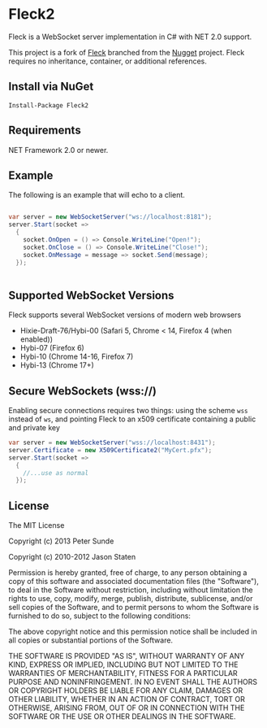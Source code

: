 Fleck2
=====

Fleck is a WebSocket server implementation in C# with NET 2.0 support.

This project is a fork of [Fleck](git://github.com/statianzo/Fleck.git) branched from the
[Nugget][nugget] project. Fleck requires no inheritance, container, or additional references.

Install via NuGet
----------
    Install-Package Fleck2

Requirements
------------
NET Framework 2.0 or newer.

Example
---

The following is an example that will echo to a client.

```c#

var server = new WebSocketServer("ws://localhost:8181");
server.Start(socket =>
  {
    socket.OnOpen = () => Console.WriteLine("Open!");
    socket.OnClose = () => Console.WriteLine("Close!");
    socket.OnMessage = message => socket.Send(message);
  });
        
```

Supported WebSocket Versions
---

Fleck supports several WebSocket versions of modern web browsers

- Hixie-Draft-76/Hybi-00 (Safari 5, Chrome < 14, Firefox 4 (when enabled))
- Hybi-07 (Firefox 6)
- Hybi-10 (Chrome 14-16, Firefox 7)
- Hybi-13 (Chrome 17+)

Secure WebSockets (wss://)
---

Enabling secure connections requires two things: using the scheme `wss` instead
of `ws`, and pointing Fleck to an x509 certificate containing a public and
private key

```cs
var server = new WebSocketServer("wss://localhost:8431");
server.Certificate = new X509Certificate2("MyCert.pfx");
server.Start(socket =>
  {
    //...use as normal
  });
```

License
---

The MIT License

Copyright (c) 2013 Peter Sunde

Copyright (c) 2010-2012 Jason Staten

Permission is hereby granted, free of charge, to any person obtaining a copy
of this software and associated documentation files (the "Software"), to deal
in the Software without restriction, including without limitation the rights
to use, copy, modify, merge, publish, distribute, sublicense, and/or sell
copies of the Software, and to permit persons to whom the Software is
furnished to do so, subject to the following conditions:

The above copyright notice and this permission notice shall be included in
all copies or substantial portions of the Software.

THE SOFTWARE IS PROVIDED "AS IS", WITHOUT WARRANTY OF ANY KIND, EXPRESS OR
IMPLIED, INCLUDING BUT NOT LIMITED TO THE WARRANTIES OF MERCHANTABILITY,
FITNESS FOR A PARTICULAR PURPOSE AND NONINFRINGEMENT. IN NO EVENT SHALL THE
AUTHORS OR COPYRIGHT HOLDERS BE LIABLE FOR ANY CLAIM, DAMAGES OR OTHER
LIABILITY, WHETHER IN AN ACTION OF CONTRACT, TORT OR OTHERWISE, ARISING FROM,
OUT OF OR IN CONNECTION WITH THE SOFTWARE OR THE USE OR OTHER DEALINGS IN
THE SOFTWARE.



[nugget]: http://nugget.codeplex.com/ 

